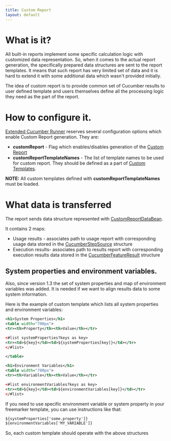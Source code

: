 ```yaml
---
title: Custom Report
layout: default
---
```


# What is it?

All built-in reports implement some specific calculation logic with customized data representation. So, when it comes to the actual report generation, the specifically prepared data structures are sent to the report templates. It means that such report has very limited set of data and it is hard to extend it with some additional data which wasn't provided initially.

The idea of custom report is to provide common set of Cucumber results to user defined template and users themselves define all the processing logic they need as the part of the report.

# How to configure it.

[Extended Cucumber Runner](/cucumber-reports/extended-cucumber-runner) reserves several configuration options which enable Custom Report generation. They are:

* **customReport** - Flag which enables/disables generation of the [Custom Report](/cucumber-reports/custom-report)
* **customReportTemplateNames** - The list of template names to be used for custom report. They should be defined as a part of [Custom Templates](/cucumber-reports/customizing-report-format).

**NOTE:** All custom templates defined with **customReportTemplateNames** must be loaded.

# What data is transferred

The report sends data structure represented with [CustomReportDataBean](/cucumber-reports/site/cucumber-report-generator/apidocs/com/github/mkolisnyk/cucumber/reporting/types/beans/CustomReportDataBean.html).

It contains 2 maps:

* Usage results - associates path to usage report with corresponding usage data stored in the [CucumberStepSource](/cucumber-reports/site/cucumber-report-generator/apidocs/com/github/mkolisnyk/cucumber/reporting/types/usage/CucumberStepSource.html) structure
* Execution results- associates path to results report with corresponding execution results data stored in the [CucumberFeatureResult](/cucumber-reports/site/cucumber-report-generator/apidocs/com/github/mkolisnyk/cucumber/reporting/types/result/CucumberFeatureResult.html) structure

## System properties and environment variables.

Also, since version 1.3 the set of system properties and map of environment variables was added. It is needed if we want to align results data to some system information.

Here is the example of custom template which lists all system properties and environment variables:

``` xml
<h1>System Properties</h1>
<table width="700px">
<tr><th>Property</th><th>Value</th></tr>

<#list systemProperties?keys as key>
<tr><td>${key}</td><td>${systemProperties[key]}</td></tr>
</#list>

</table>

<h1>Environment Variables</h1>
<table width="700px">
<tr><th>Variable</th><th>Value</th></tr>

<#list environmentVariables?keys as key>
<tr><td>${key}</td><td>${environmentVariables[key]}</td></tr>
</#list>
```

If you need to use specific environment variable or system property in your freemarker template, you can use instructions like that:

``` xml
${systemProperties['some.property']}
${environmentVariables['MY_VARIABLE']}
```
 
So, each custom template should operate with the above structures